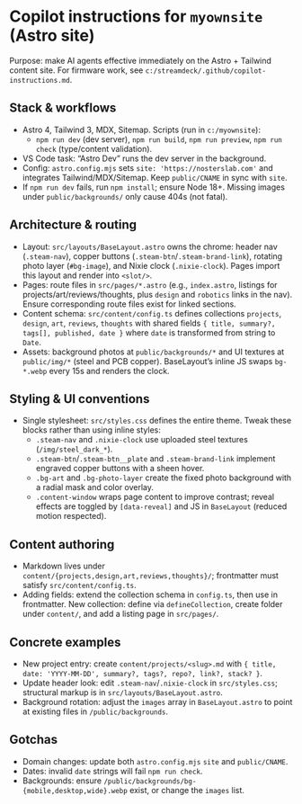# Copilot instructions for `myownsite` (Astro site)

Purpose: make AI agents effective immediately on the Astro + Tailwind content site. For firmware work, see `c:/streamdeck/.github/copilot-instructions.md`.

## Stack & workflows
- Astro 4, Tailwind 3, MDX, Sitemap. Scripts (run in `c:/myownsite`):
  - `npm run dev` (dev server), `npm run build`, `npm run preview`, `npm run check` (type/content validation).
- VS Code task: “Astro Dev” runs the dev server in the background.
- Config: `astro.config.mjs` sets `site: 'https://nosterslab.com'` and integrates Tailwind/MDX/Sitemap. Keep `public/CNAME` in sync with `site`.
- If `npm run dev` fails, run `npm install`; ensure Node 18+. Missing images under `public/backgrounds/` only cause 404s (not fatal).

## Architecture & routing
- Layout: `src/layouts/BaseLayout.astro` owns the chrome: header nav (`.steam-nav`), copper buttons (`.steam-btn`/`.steam-brand-link`), rotating photo layer (`#bg-image`), and Nixie clock (`.nixie-clock`). Pages import this layout and render into `<slot/>`.
- Pages: route files in `src/pages/*.astro` (e.g., `index.astro`, listings for projects/art/reviews/thoughts, plus `design` and `robotics` links in the nav). Ensure corresponding route files exist for linked sections.
- Content schema: `src/content/config.ts` defines collections `projects`, `design`, `art`, `reviews`, `thoughts` with shared fields `{ title, summary?, tags[], published, date }` where `date` is transformed from string to `Date`.
- Assets: background photos at `public/backgrounds/*` and UI textures at `public/img/*` (steel and PCB copper). BaseLayout’s inline JS swaps `bg-*.webp` every 15s and renders the clock.

## Styling & UI conventions
- Single stylesheet: `src/styles.css` defines the entire theme. Tweak these blocks rather than using inline styles:
  - `.steam-nav` and `.nixie-clock` use uploaded steel textures (`/img/steel_dark_*`).
  - `.steam-btn`/`.steam-btn__plate` and `.steam-brand-link` implement engraved copper buttons with a sheen hover.
  - `.bg-art` and `.bg-photo-layer` create the fixed photo background with a radial mask and color overlay.
  - `.content-window` wraps page content to improve contrast; reveal effects are toggled by `[data-reveal]` and JS in `BaseLayout` (reduced motion respected).

## Content authoring
- Markdown lives under `content/{projects,design,art,reviews,thoughts}/`; frontmatter must satisfy `src/content/config.ts`.
- Adding fields: extend the collection schema in `config.ts`, then use in frontmatter. New collection: define via `defineCollection`, create folder under `content/`, and add a listing page in `src/pages/`.

## Concrete examples
- New project entry: create `content/projects/<slug>.md` with `{ title, date: 'YYYY-MM-DD', summary?, tags?, repo?, link?, stack? }`.
- Update header look: edit `.steam-nav`/`.nixie-clock` in `src/styles.css`; structural markup is in `src/layouts/BaseLayout.astro`.
- Background rotation: adjust the `images` array in `BaseLayout.astro` to point at existing files in `/public/backgrounds`.

## Gotchas
- Domain changes: update both `astro.config.mjs` `site` and `public/CNAME`.
- Dates: invalid `date` strings will fail `npm run check`.
- Backgrounds: ensure `/public/backgrounds/bg-{mobile,desktop,wide}.webp` exist, or change the `images` list.
